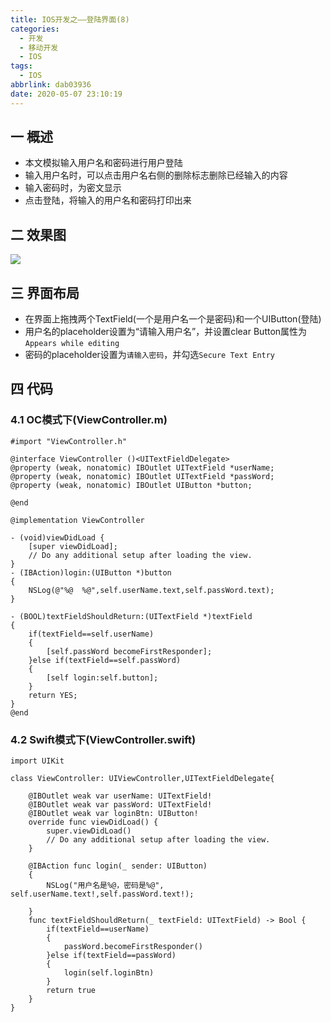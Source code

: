 ```yaml
---
title: IOS开发之——登陆界面(8)
categories:
  - 开发
  - 移动开发
  - IOS
tags:
  - IOS
abbrlink: dab03936
date: 2020-05-07 23:10:19
---
```

## 一 概述

* 本文模拟输入用户名和密码进行用户登陆
* 输入用户名时，可以点击用户名右侧的删除标志删除已经输入的内容
* 输入密码时，为密文显示
* 点击登陆，将输入的用户名和密码打印出来

<!--more-->

## 二 效果图

![][1]
## 三 界面布局

* 在界面上拖拽两个TextField(一个是用户名一个是密码)和一个UIButton(登陆)
* 用户名的placeholder设置为“请输入用户名”，并设置clear Button属性为`Appears while editing`
* 密码的placeholder设置为`请输入密码`，并勾选`Secure Text Entry`

## 四 代码

### 4.1 OC模式下(ViewController.m)

```
#import "ViewController.h"

@interface ViewController ()<UITextFieldDelegate>
@property (weak, nonatomic) IBOutlet UITextField *userName;
@property (weak, nonatomic) IBOutlet UITextField *passWord;
@property (weak, nonatomic) IBOutlet UIButton *button;

@end

@implementation ViewController

- (void)viewDidLoad {
    [super viewDidLoad];
    // Do any additional setup after loading the view.
}
- (IBAction)login:(UIButton *)button
{
    NSLog(@"%@  %@",self.userName.text,self.passWord.text);
}

- (BOOL)textFieldShouldReturn:(UITextField *)textField
{
    if(textField==self.userName)
    {
        [self.passWord becomeFirstResponder];
    }else if(textField==self.passWord)
    {
        [self login:self.button];
    }
    return YES;
}
@end
```

### 4.2 Swift模式下(ViewController.swift)

```
import UIKit

class ViewController: UIViewController,UITextFieldDelegate{

    @IBOutlet weak var userName: UITextField!
    @IBOutlet weak var passWord: UITextField!
    @IBOutlet weak var loginBtn: UIButton!
    override func viewDidLoad() {
        super.viewDidLoad()
        // Do any additional setup after loading the view.
    }

    @IBAction func login(_ sender: UIButton)
    {
        NSLog("用户名是%@，密码是%@", self.userName.text!,self.passWord.text!);
        
    }
    func textFieldShouldReturn(_ textField: UITextField) -> Bool {
        if(textField==userName)
        {
            passWord.becomeFirstResponder()
        }else if(textField==passWord)
        {
            login(self.loginBtn)
        }
        return true
    }
}
```



[1]:https://images.pgzxc.com//ios-login-username-password.gif